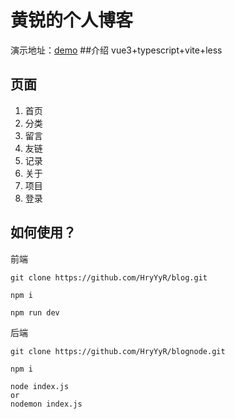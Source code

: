 # 黄锐的个人博客

演示地址：[demo](https://hyyyh.top)
##介绍
vue3+typescript+vite+less

## 页面
1. 首页
2. 分类
3. 留言
4. 友链
5. 记录
6. 关于
7. 项目
8. 登录

## 如何使用？

前端
``` 
git clone https://github.com/HryYyR/blog.git 
 ```
 
```
npm i 
 ```
 
```
npm run dev
 ```
 
后端
```
git clone https://github.com/HryYyR/blognode.git 
 ```
 
```
npm i 
 ```
 
```
node index.js 
or
nodemon index.js
 ```
